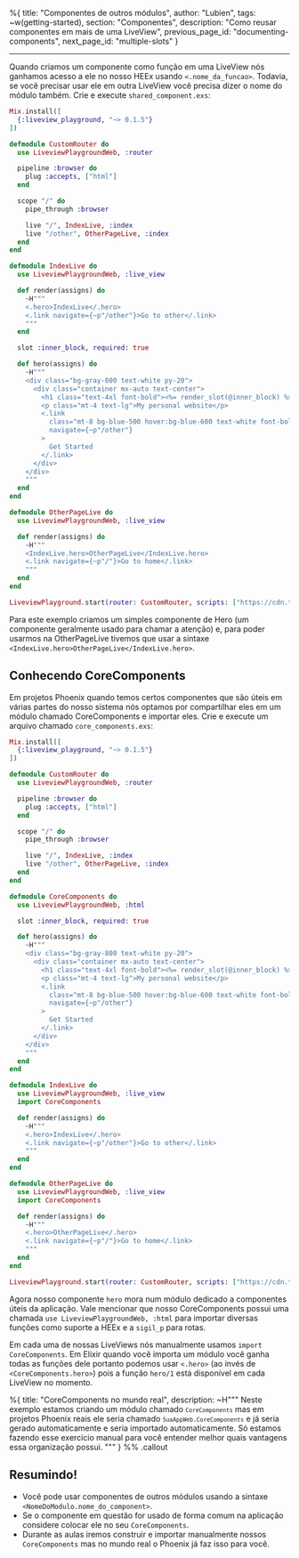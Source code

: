 %{
title: "Componentes de outros módulos",
author: "Lubien",
tags: ~w(getting-started),
section: "Componentes",
description: "Como reusar componentes em mais de uma LiveView",
previous_page_id: "documenting-components",
next_page_id: "multiple-slots"
}

---

Quando criamos um componente como função em uma LiveView nós ganhamos acesso a ele no nosso HEEx usando `<.nome_da_funcao>`. Todavia, se você precisar usar ele em outra LiveView você precisa dizer o nome do módulo também. Crie e execute `shared_component.exs`:

```elixir
Mix.install([
  {:liveview_playground, "~> 0.1.5"}
])

defmodule CustomRouter do
  use LiveviewPlaygroundWeb, :router

  pipeline :browser do
    plug :accepts, ["html"]
  end

  scope "/" do
    pipe_through :browser

    live "/", IndexLive, :index
    live "/other", OtherPageLive, :index
  end
end

defmodule IndexLive do
  use LiveviewPlaygroundWeb, :live_view

  def render(assigns) do
    ~H"""
    <.hero>IndexLive</.hero>
    <.link navigate={~p"/other"}>Go to other</.link>
    """
  end

  slot :inner_block, required: true

  def hero(assigns) do
    ~H"""
    <div class="bg-gray-800 text-white py-20">
      <div class="container mx-auto text-center">
        <h1 class="text-4xl font-bold"><%= render_slot(@inner_block) %></h1>
        <p class="mt-4 text-lg">My personal website</p>
        <.link
          class="mt-8 bg-blue-500 hover:bg-blue-600 text-white font-bold py-2 px-4 rounded"
          navigate={~p"/other"}
        >
          Get Started
        </.link>
      </div>
    </div>
    """
  end
end

defmodule OtherPageLive do
  use LiveviewPlaygroundWeb, :live_view

  def render(assigns) do
    ~H"""
    <IndexLive.hero>OtherPageLive</IndexLive.hero>
    <.link navigate={~p"/"}>Go to home</.link>
    """
  end
end

LiveviewPlayground.start(router: CustomRouter, scripts: ["https://cdn.tailwindcss.com"])
```

Para este exemplo criamos um simples componente de Hero (um componente geralmente usado para chamar a atenção) e, para poder usarmos na OtherPageLive tivemos que usar a sintaxe `<IndexLive.hero>OtherPageLive</IndexLive.hero>`.

## Conhecendo CoreComponents

Em projetos Phoenix quando temos certos componentes que são úteis em várias partes do nosso sistema nós optamos por compartilhar eles em um módulo chamado CoreComponents e importar eles. Crie e execute um arquivo chamado `core_components.exs`:

```elixir
Mix.install([
  {:liveview_playground, "~> 0.1.5"}
])

defmodule CustomRouter do
  use LiveviewPlaygroundWeb, :router

  pipeline :browser do
    plug :accepts, ["html"]
  end

  scope "/" do
    pipe_through :browser

    live "/", IndexLive, :index
    live "/other", OtherPageLive, :index
  end
end

defmodule CoreComponents do
  use LiveviewPlaygroundWeb, :html

  slot :inner_block, required: true

  def hero(assigns) do
    ~H"""
    <div class="bg-gray-800 text-white py-20">
      <div class="container mx-auto text-center">
        <h1 class="text-4xl font-bold"><%= render_slot(@inner_block) %></h1>
        <p class="mt-4 text-lg">My personal website</p>
        <.link
          class="mt-8 bg-blue-500 hover:bg-blue-600 text-white font-bold py-2 px-4 rounded"
          navigate={~p"/other"}
        >
          Get Started
        </.link>
      </div>
    </div>
    """
  end
end

defmodule IndexLive do
  use LiveviewPlaygroundWeb, :live_view
  import CoreComponents

  def render(assigns) do
    ~H"""
    <.hero>IndexLive</.hero>
    <.link navigate={~p"/other"}>Go to other</.link>
    """
  end
end

defmodule OtherPageLive do
  use LiveviewPlaygroundWeb, :live_view
  import CoreComponents

  def render(assigns) do
    ~H"""
    <.hero>OtherPageLive</.hero>
    <.link navigate={~p"/"}>Go to home</.link>
    """
  end
end

LiveviewPlayground.start(router: CustomRouter, scripts: ["https://cdn.tailwindcss.com"])
```

Agora nosso componente `hero` mora num módulo dedicado a componentes úteis da aplicação. Vale mencionar que nosso CoreComponents possui uma chamada `use LiveviewPlaygroundWeb, :html` para importar diversas funções como suporte a HEEx e a `sigil_p` para rotas.

Em cada uma de nossas LiveViews nós manualmente usamos `import CoreComponents`. Em Elixir quando você importa um módulo você ganha todas as funções dele portanto podemos usar `<.hero>` (ao invés de `<CoreComponents.hero>`) pois a função `hero/1` está disponível em cada LiveView no momento.

%{
title: "CoreComponents no mundo real",
description: ~H"""
Neste exemplo estamos criando um módulo chamado <code>`CoreComponents`</code> mas em projetos Phoenix reais ele seria chamado <code>`SuaAppWeb.CoreComponents`</code> e já seria gerado automaticamente e seria importado automaticamente. Só estamos fazendo esse exercício manual para você entender melhor quais vantagens essa organização possui.
"""
} %% .callout

## Resumindo!

- Você pode usar componentes de outros módulos usando a sintaxe `<NomeDoModulo.nome_do_component>`.
- Se o componente em questão for usado de forma comum na aplicação considere colocar ele no seu `CoreComponents`.
- Durante as aulas iremos construir e importar manualmente nossos `CoreComponents` mas no mundo real o Phoenix já faz isso para você.
